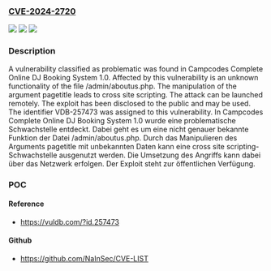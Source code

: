 ### [CVE-2024-2720](https://cve.mitre.org/cgi-bin/cvename.cgi?name=CVE-2024-2720)
![](https://img.shields.io/static/v1?label=Product&message=Complete%20Online%20DJ%20Booking%20System&color=blue)
![](https://img.shields.io/static/v1?label=Version&message=1.0%20&color=brightgreen)
![](https://img.shields.io/static/v1?label=Vulnerability&message=CWE-79%20Cross%20Site%20Scripting&color=brightgreen)

### Description

A vulnerability classified as problematic was found in Campcodes Complete Online DJ Booking System 1.0. Affected by this vulnerability is an unknown functionality of the file /admin/aboutus.php. The manipulation of the argument pagetitle leads to cross site scripting. The attack can be launched remotely. The exploit has been disclosed to the public and may be used. The identifier VDB-257473 was assigned to this vulnerability.
In Campcodes Complete Online DJ Booking System 1.0 wurde eine problematische Schwachstelle entdeckt. Dabei geht es um eine nicht genauer bekannte Funktion der Datei /admin/aboutus.php. Durch das Manipulieren des Arguments pagetitle mit unbekannten Daten kann eine cross site scripting-Schwachstelle ausgenutzt werden. Die Umsetzung des Angriffs kann dabei über das Netzwerk erfolgen. Der Exploit steht zur öffentlichen Verfügung.

### POC

#### Reference
- https://vuldb.com/?id.257473

#### Github
- https://github.com/NaInSec/CVE-LIST

